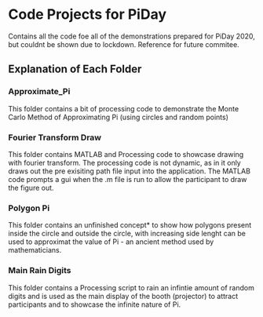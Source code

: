 # Code Projects for PiDay
 Contains all the code foe all of the demonstrations prepared for PiDay 2020, but couldnt be shown due to lockdown. Reference for future commitee.

## Explanation of Each Folder
### Approximate_Pi
This folder contains a bit of processing code to demonstrate the Monte Carlo Method of Approximating Pi (using circles and random points)

### Fourier Transform Draw
This folder contains MATLAB and Processing code to showcase drawing with fourier transform. The processing code is not dynamic, as in it only draws out the pre exisiting path file input into the application. The MATLAB code prompts a gui when the .m file is run to allow the participant to draw the figure out.

### Polygon Pi
This folder contains an unfinished concept* to show how polygons present inside the circle and outside the circle, with increasing side lenght can be used to approximat the value of Pi - an ancient method used by mathematicians.

### Main Rain Digits
This folder contains a Processing script to rain an infintie amount of random digits and is used as the main display of the booth (projector) to attract participants and to showcase the infinite nature of Pi.
